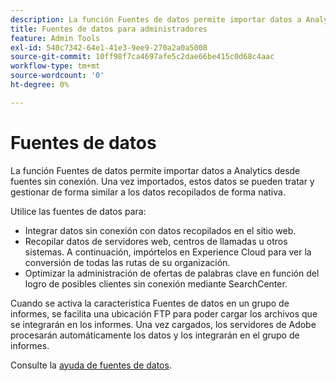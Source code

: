 ```yaml
---
description: La función Fuentes de datos permite importar datos a Analytics desde fuentes sin conexión. Una vez importados, estos datos se pueden tratar y gestionar de forma similar a los datos recopilados de forma nativa.
title: Fuentes de datos para administradores
feature: Admin Tools
exl-id: 540c7342-64e1-41e3-9ee9-270a2a0a5008
source-git-commit: 10ff98f7ca4697afe5c2dae66be415c0d68c4aac
workflow-type: tm+mt
source-wordcount: '0'
ht-degree: 0%

---
```


# Fuentes de datos

La función Fuentes de datos permite importar datos a Analytics desde fuentes sin conexión. Una vez importados, estos datos se pueden tratar y gestionar de forma similar a los datos recopilados de forma nativa.

Utilice las fuentes de datos para:

* Integrar datos sin conexión con datos recopilados en el sitio web.
* Recopilar datos de servidores web, centros de llamadas u otros sistemas. A continuación, impórtelos en Experience Cloud para ver la conversión de todas las rutas de su organización.
* Optimizar la administración de ofertas de palabras clave en función del logro de posibles clientes sin conexión mediante SearchCenter.

Cuando se activa la característica Fuentes de datos en un grupo de informes, se facilita una ubicación FTP para poder cargar los archivos que se integrarán en los informes. Una vez cargados, los servidores de Adobe procesarán automáticamente los datos y los integrarán en el grupo de informes.

Consulte la [ayuda de fuentes de datos](https://experienceleague.adobe.com/docs/analytics/import/data-sources/datasrc-home.html?lang=es).
